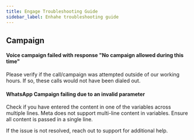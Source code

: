 ```yaml
---
title: Engage Troubleshooting Guide
sidebar_label: Enhahe troubleshooting guide
---
```


## Campaign


#### Voice campaign failed with response "No campaign allowed during this time"

Please verify if the call/campaign was attempted outside of our working hours. If so, these calls would not have been dialed out.

#### WhatsApp Campaign failing due to an invalid parameter
Check if you have entered the content in one of the variables across multiple lines. Meta does not support multi-line content in variables. Ensure all content is passed in a single line. 

If the issue is not resolved, reach out to support for additional help.